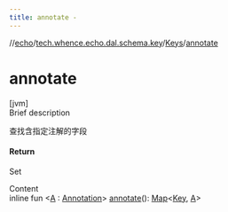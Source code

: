 ```yaml
---
title: annotate -
---
```

//[echo](../../index.md)/[tech.whence.echo.dal.schema.key](../index.md)/[Keys](index.md)/[annotate](annotate.md)



# annotate  
[jvm]  
Brief description  


查找含指定注解的字段



#### Return  


Set<Key>

  
Content  
inline fun <[A](annotate.md) : [Annotation](https://kotlinlang.org/api/latest/jvm/stdlib/kotlin/-annotation/index.html)> [annotate](annotate.md)(): [Map](https://kotlinlang.org/api/latest/jvm/stdlib/kotlin.collections/-map/index.html)<[Key](../-key/index.md), [A](annotate.md)>  



